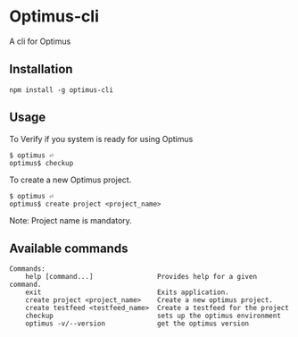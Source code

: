# Optimus-cli

A cli for Optimus

## Installation
```
npm install -g optimus-cli
```

## Usage
To Verify if you system is ready for using Optimus

```
$ optimus ⏎
optimus$ checkup
```
To create a new Optimus project.

```
$ optimus ⏎
optimus$ create project <project_name>
```
Note: Project name is mandatory.

## Available commands
```
Commands:
    help [command...]                Provides help for a given command.
    exit                             Exits application.
    create project <project_name>    Create a new optimus project.
    create testfeed <testfeed_name>  Create a testfeed for the project
    checkup                          sets up the optimus environment
    optimus -v/--version             get the optimus version
```
